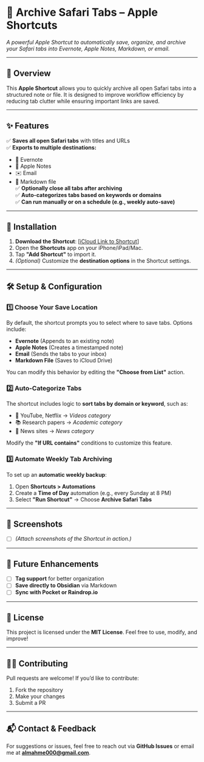 # 📌 Archive Safari Tabs – Apple Shortcuts

*A powerful Apple Shortcut to automatically save, organize, and archive your Safari tabs into Evernote, Apple Notes, Markdown, or email.*

---

## 📖 Overview  
This **Apple Shortcut** allows you to quickly archive all open Safari tabs into a structured note or file. It is designed to improve workflow efficiency by reducing tab clutter while ensuring important links are saved.

---

## ✨ Features  
✅ **Saves all open Safari tabs** with titles and URLs  
✅ **Exports to multiple destinations:**  
   - 📒 Evernote  
   - 📝 Apple Notes  
   - ✉️ Email  
   - 📂 Markdown file  
✅ **Optionally close all tabs after archiving**  
✅ **Auto-categorizes tabs based on keywords or domains**  
✅ **Can run manually or on a schedule (e.g., weekly auto-save)**  

---

## 📂 Installation  

1. **Download the Shortcut**: [[iCloud Link to Shortcut](https://www.icloud.com/shortcuts/f3c249720e3d4212bca98c48599cae21)]  
2. Open the **Shortcuts** app on your iPhone/iPad/Mac.  
3. Tap **"Add Shortcut"** to import it.  
4. *(Optional)* Customize the **destination options** in the Shortcut settings.  

---

## 🛠️ Setup & Configuration  

### 1️⃣ Choose Your Save Location  
By default, the shortcut prompts you to select where to save tabs. Options include:
- **Evernote** (Appends to an existing note)
- **Apple Notes** (Creates a timestamped note)
- **Email** (Sends the tabs to your inbox)
- **Markdown File** (Saves to iCloud Drive)

You can modify this behavior by editing the **"Choose from List"** action.

### 2️⃣ Auto-Categorize Tabs  
The shortcut includes logic to **sort tabs by domain or keyword**, such as:
- 🎥 YouTube, Netflix → *Videos category*  
- 📚 Research papers → *Academic category*  
- 📰 News sites → *News category*  

Modify the **"If URL contains"** conditions to customize this feature.

### 3️⃣ Automate Weekly Tab Archiving  
To set up an **automatic weekly backup**:  
1. Open **Shortcuts > Automations**  
2. Create a **Time of Day** automation (e.g., every Sunday at 8 PM)  
3. Select **"Run Shortcut"** → Choose **Archive Safari Tabs**  

---

## 📸 Screenshots  
- [ ] *(Attach screenshots of the Shortcut in action.)*  

---

## 🚀 Future Enhancements  
- [ ] **Tag support** for better organization  
- [ ] **Save directly to Obsidian** via Markdown  
- [ ] **Sync with Pocket or Raindrop.io**  

---

## 📜 License  
This project is licensed under the **MIT License**. Feel free to use, modify, and improve!

---

## 👨‍💻 Contributing  
Pull requests are welcome! If you’d like to contribute:  
1. Fork the repository  
2. Make your changes  
3. Submit a PR  

---

## 📬 Contact & Feedback  
For suggestions or issues, feel free to reach out via **GitHub Issues** or email me at **almahme000@gmail.com**.
